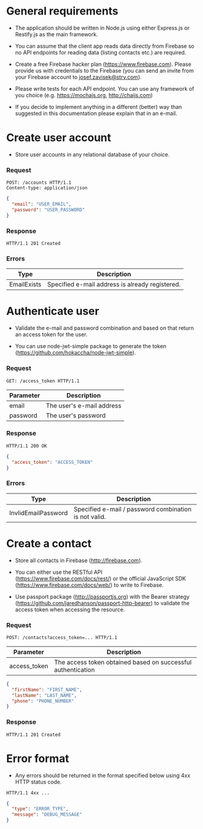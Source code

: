 General requirements
====================

* The application should be written in Node.js using either Express.js or Restify.js as the main framework.

* You can assume that the client app reads data directly from Firebase so no API endpoints for reading data (listing contacts etc.) are required.

* Create a free Firebase hacker plan (https://www.firebase.com). Please provide us with credentials to the Firebase (you can send an invite from your Firebase account to josef.zavisek@strv.com).

* Please write tests for each API endpoint. You can use any framework of you choice (e.g. https://mochajs.org, http://chaijs.com)

* If you decide to implement anything in a different (better) way than suggested in this documentation please explain that in an e-mail.


Create user account
===================

* Store user accounts in any relational database of your choice.

### Request

~~~HTTP
POST: /accounts HTTP/1.1
Content-type: application/json
~~~

~~~JSON
{
  "email": "USER_EMAIL",
  "password": "USER_PASSWORD"
}
~~~

### Response

~~~HTTP
HTTP/1.1 201 Created
~~~

### Errors

Type        | Description
----------- | -----------
EmailExists | Specified e-mail address is already registered.


Authenticate user
=================

* Validate the e-mail and password combination and based on that return an access token for the user.

* You can use node-jwt-simple package to generate the token (https://github.com/hokaccha/node-jwt-simple).

### Request

~~~HTTP
GET: /access_token HTTP/1.1
~~~

Parameter | Description
--------- | -----------
email     | The user's e-mail address
password  | The user's password

### Response

~~~HTTP
HTTP/1.1 200 OK
~~~

~~~JSON
{
  "access_token": "ACCESS_TOKEN"
}
~~~

### Errors

Type                | Description
------------------- | -----------
InvlidEmailPassword | Specified e-mail / password combination is not valid.


Create a contact
================

* Store all contacts in Firebase (http://firebase.com).

* You can either use the RESTful API (https://www.firebase.com/docs/rest/) or the official JavaScript SDK (https://www.firebase.com/docs/web/) to write to Firebase.

* Use passport package (http://passportjs.org) with the Bearer strategy (https://github.com/jaredhanson/passport-http-bearer) to validate the access token when accessing the resource.

### Request

~~~HTTP
POST: /contacts?access_token=... HTTP/1.1
~~~

Parameter | Description
--------- | -----------
access_token     | The access token obtained based on successful authentication

~~~JSON
{
  "firstName": "FIRST_NAME",
  "lastName": "LAST_NAME",
  "phone": "PHONE_NUMBER"
}
~~~

### Response

~~~HTTP
HTTP/1.1 201 Created
~~~

Error format
============

* Any errors should be returned in the format specified below using 4xx HTTP status code.

~~~HTTP
HTTP/1.1 4xx ...
~~~

~~~JSON
{
  "type": "ERROR_TYPE",
  "message": "DEBUG_MESSAGE"
}
~~~
